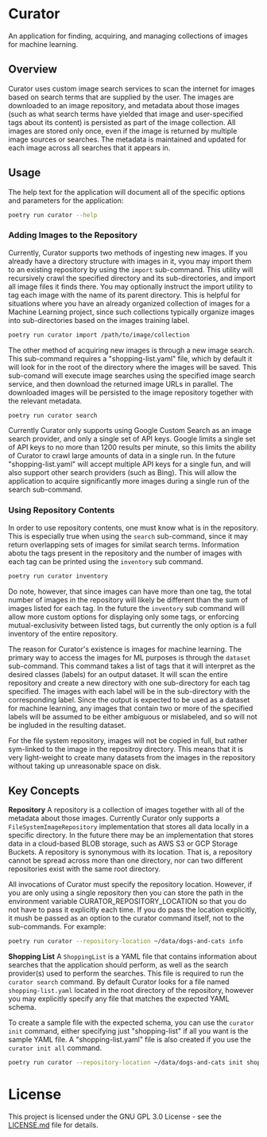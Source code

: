 # Curator
An application for finding, acquiring, and managing collections of images for machine learning.

## Overview
Curator uses custom image search services to scan the internet for images based on search terms that are supplied by the user. The images are downloaded to an image repository, and metadata about those images (such as what search terms have yielded that image and user-specified tags about its content) is persisted as part of the image collection. All images are stored only once, even if the image is returned by multiple image sources or searches. The metadata is maintained and updated for each image across all searches that it appears in.

## Usage
The help text for the application will document all of the specific options and parameters for the application:
```bash
poetry run curator --help
```

### Adding Images to the Repository
Currently, Curator supports two methods of ingesting new images. If you already have a directory structure with images in it, vyou may import them to an existing repository by using the `import` sub-command. This utility will recursively crawl the specified directory and its sub-directories, and import all image files it finds there. You may optionally instruct the import utility to tag each image with the name of its parent directory. This is helpful for situations where you have an already organized collection of images for a Machine Learning project, since such collections typically organize images into sub-directories based on the images training label.
```bash
poetry run curator import /path/to/image/collection
```

The other method of acquiring new images is through a new image search. This sub-command requires a "shopping-list.yaml" file, which by default it will look for in the root of the directory where the images will be saved. This sub-comand will execute image searches using the specified image search service, and then download the returned image URLs in parallel. The downloaded images will be persisted to the image repository together with the relevant metadata.
```bash
poetry run curator search
```

Currently Curator only supports using Google Custom Search as an image search provider, and only a single set of API keys.  Google limits a single set of API keys to no more than 1200 results per minute, so this limits the ability of Curator to crawl large amounts of data in a single run. In the future "shopping-list.yaml" will accept multiple API keys for a single fun, and will also support other search providers (such as Bing). This will allow the application to acquire significantly more images during a single run of the search sub-command.


### Using Repository Contents

In order to use repository contents, one must know what is in the repository. This is especially true when using the `search` sub-command, since it may return overlapping sets of images for similat search terms. Information abotu the tags present in the repository and the number of images with each tag can be printed using the `inventory` sub command.
```bash
poetry run curator inventory
```

Do note, however, that since images can have more than one tag, the total number of images in the repository will likely be different than the sum of images listed for each tag. In the future the `inventory` sub command will allow more custom options for displaying only some tags, or enforcing mutual-exclusivity between listed tags, but currently the only option is a full inventory of the entire repository.

The reason for Curator's existence is images for machine learning. The primary way to access the images for ML purposes is through the `dataset` sub-command. This command takes a list of tags that it will interpret as the desired classes (labels) for an output dataset. It will scan the entire repository and create a new directory with one sub-directory for each tag specified. The images with each label will be in the sub-directory with the corresponding label. Since the output is expected to be used as a dataset for machine learning, any images that contain two or more of the specified labels will be assumed to be either ambiguous or mislabeled, and so will not be ingluded in the resulting dataset.

For the file system repository, images will not be copied in full, but rather sym-linked to the image in the repositroy directory. This means that it is very light-weight to create many datasets from the images in the repository without taking up unreasonable space on disk.

## Key Concepts

**Repository**
A repository is a collection of images together with all of the metadata about those images. Currently Curator only supports a `FileSystemImageRepository` implementation that stores all data locally in a specific directory. In the future there may be an implementation that stores data in a cloud-based BLOB storage, such as AWS S3 or GCP Storage Buckets. A repository is synonymous with its location. That is, a repository cannot be spread across more than one directory, nor can two different repositories exist with the same root directory.

All invocations of Curator must specify the repository location. However, if you are only using a single repository then you can store the path in the environment variable CURATOR_REPOSITORY_LOCATION so that you do not have to pass it explicitly each time. If you do pass the location explicitly, it mush be passed as an option to the curator command itself, not to the sub-commands. For example:
```bash
poetry run curator --repository-location ~/data/dogs-and-cats info
```

**Shopping List**
A `ShoppingList` is a YAML file that contains information about searches that the application should perform, as well as the search provider(s) used to perform the searches. This file is required to run the `curator search` command. By default Curator looks for a file named `shopping-list.yaml` located in the root directory of the repository, however you may explicitly specify any file that matches the expected YAML schema.

To create a sample file with the expected schema, you can use the `curator init` command, either specifying just "shopping-list" if all you want is the sample YAML file. A "shopping-list.yaml" file is also created if you use the `curator init all` command.
```bash
poetry run curator --repository-location ~/data/dogs-and-cats init shopping-list
```

# License
This project is licensed under the GNU GPL 3.0 License - see the [LICENSE.md](LICENSE.md) file for details.
